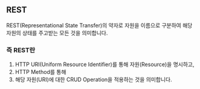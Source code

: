 ## REST
REST(Representational State Transfer)의 약자로 자원을 이름으로 구분하여 해당 자원의 상태를 주고받는 모든 것을 의미합니다.

### 즉 REST란
1. HTTP URI(Uniform Resource Identifier)를 통해 자원(Resource)을 명시하고,
2. HTTP Method를 통해
3. 해당 자원(URI)에 대한 CRUD Operation을 적용하는 것을 의미합니다.